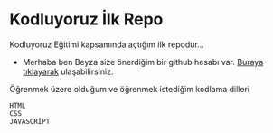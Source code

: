 # Kodluyoruz İlk Repo
Kodluyoruz Eğitimi kapsamında açtığım ilk repodur...

- Merhaba ben Beyza size önerdiğim bir github hesabı var. [Buraya tıklayarak](https://github.com/nejlasahin) ulaşabilirsiniz.

Öğrenmek üzere olduğum ve öğrenmek istediğim kodlama dilleri

```
HTML
CSS
JAVASCRİPT
```